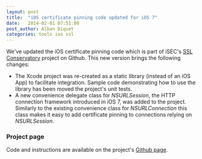 ```yaml
---
layout: post
title:  "iOS certificate pinning code updated for iOS 7"
date:   2014-02-01 07:51:00
post_author: Alban Diquet
categories: tools ios ssl
---
```



We've updated the iOS certificate pinning code which is part of iSEC's
[SSL Conservatory][ios-github] project on Github. This new version brings the
following changes:

* The Xcode project was re-created as a static library (instead of an iOS App)
to facilitate integration. Sample code demonstrating how to use the library has
been moved the project's unit tests.
* A new convenience delegate class for _NSURLSession_, the HTTP connection
framework introduced in iOS 7, was added to the project. Similarly to the
existing convenience class for _NSURLConnection_ this class makes it easy to add
certificate pinning to connections relying on _NSURLSession_.

### Project page

Code and instructions are available on the project's [Github page][ios-github].

[ios-github]: https://github.com/iSECPartners/ssl-conservatory/tree/master/ios
